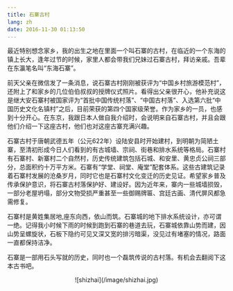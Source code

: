 ```yaml
---
title: 石寨古村
lang: zh
date: 2016-11-30 01:13:50
---
```


最近特别想念家乡，我的出生之地在里面一个叫石寨的古村，在临近的一个东海的镇上长大，逢年过节的时候，家里人都会带我们兄妹过石寨古村，拜访亲戚。吾辈在东瀛笔名叫“东海石寨”。

前天父亲在微信发了一条消息，说石寨古村刚刚被获评为“中国乡村旅游模范村”，还附上了和家乡的几位伯伯叔叔的授牌仪式照片。看得出父亲很开心，他补充说这是继大安石寨村被国家评为“首批中国传统村落”、“中国古村落”、入选第六批“中国历史文化名镇村”之后，目前荣获的第四个国家级荣誉。作为家乡的一员，也感到十分开心。在东京，我跟日本人做自我介绍时，会说明来自石寨古村，并且会跟他们介绍一下这座古村，他们也对这座古寨充满兴趣。

石寨古村于唐朝武德五年（公元622年）设陆安县时开始建村，到明朝为简陋土寨，至清初形成今日人们看到的有古城墙、宗祠、街巷和排水系统等格局。石寨村有石寨村、新寨村二个自然村，历史传统建筑包括石城、和安里、黄忠贞公祠三部分，总面积约十万平方米。石寨有“学堂、祠堂、庵堂”配套体系。这些古建筑记录着石寨村发展的沧桑岁月，同时它也是石寨村文化变迁的历史见证。希望家乡普及传承保护意识，将石寨古村落保护好、建设好。因为近年来，寨内一些城墙损毁，一部分老屋坍塌，部分文物受损严重甚至一些御赐牌匾、宫廷古画、清代屏风都急需修复。

石寨村是黄姓集居地,座东向西，依山而筑。石寨城的地下排水系统设计，亦可谓一绝。记得我小时候下雨的时候到跑到石寨的巷道去玩，石寨城依靠山势而建，因山势呈螺旋状，石板下隐约可见又深又宽的排污暗渠，没见过有堵塞的情况，路面一直都保持洁净。

石寨是一部用石头写就的历史，同时也一个磊筑传说的古村落。有机会去翻阅下这本古书吧。  

<center>![shizhai](/image/shizhai.jpg)</center>
